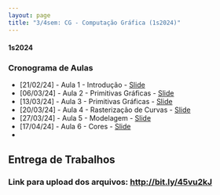 ```yaml
---
layout: page
title: "3/4sem: CG - Computação Gráfica (1s2024)"
---
```


#### **1s2024**

### Cronograma de Aulas

- [21/02/24] - Aula 1 - Introdução - <a href="/cg/Aula 1 - Introdução.pdf" target="_blank">Slide</a>
- [06/03/24] - Aula 2 - Primitivas Gráficas - <a href="/cg/Aula 2 - Primitivas Gráficas.pdf" target="_blank">Slide</a>
- [13/03/24] - Aula 3 - Primitivas Gráficas - <a href="/cg/Aula 3 - Equacao da Reta.pdf" target="_blank">Slide</a>
- [20/03/24] - Aula 4 - Rasterização de Curvas - <a href="/cg/Aula 4 - Rasterização de Curvas.pdf" target="_blank">Slide</a>
- [27/03/24] - Aula 5 - Modelagem - <a href="/cg/Aula 5 - Modelagem.pdf" target="_blank">Slide</a>
- [17/04/24] - Aula 6 - Cores - <a href="/cg/Aula 6 - Cores.pdf" target="_blank">Slide</a>
- 
## Entrega de Trabalhos

### Link para upload dos arquivos: <a href="http://bit.ly/45vu2kJ" target="_blank">http://bit.ly/45vu2kJ</a>
